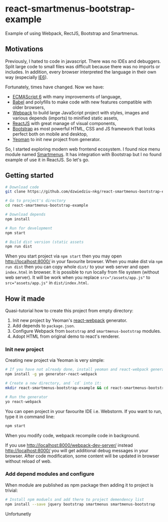 # react-smartmenus-bootstrap-example
Example of using Webpack, RectJS, Bootstrap and Smartmenus.

## Motivations

Previously, I hated to code in javascript. There was no IDEs and debuggers.
Split large code to small files was difficult because there was no imports or includes.
In addition, every browser interpreted the language in their own way (especially [IE6](https://en.wikipedia.org/wiki/Internet_Explorer_6#Criticism)).

Fortunately, times have changed. Now we have:
 * [ECMAScript 6](http://es6-features.org/#Constants) with many improvements of language,
 * [Babel](https://babeljs.io/) and polyfills to make code with new features compatible with older browsers,
 * [Webpack](https://webpack.js.org/) to build large JavaScript project with styles, images and various depends (imports) to minified static assets,
 * [ReactJS](https://facebook.github.io/react/) with great manage of visual components,
 * [Bootstrap](http://getbootstrap.com/) as most powerful HTML, CSS and JS framework that looks perfect both on mobile and desktop,
 * [Yeoman](http://yeoman.io/) to init new project from generator. 

So, I started exploring modern web frontend ecosystem. I found nice menu module named [Smartmenus](https://www.smartmenus.org/).
It has integration with Bootstrap but I no found example of use it in ReactJS. So let's go.

## Getting started

```bash
# Download code
git clone https://github.com/dzwiedziu-nkg/react-smartmenus-bootstrap-example.git

# Go to project's directory
cd react-smartmenus-bootstrap-example

# Download depends
npm install

# Run for development
npm start

# Build dist version (static assets
npm run dist
```

When you start project via `npm start` then you may open [http://localhost:8000/](http://localhost:8000/) in your favourite browser.
When you make dist via `npm run dist` then you can copy whole `dist/` to your web server and open `index.html` in browser.
It is possible to run locally from file system (without web server).
It will be work when you replace `src="/assets/app.js"` to `src="assets/app.js"` in `dist/index.html`.

## How it made

Quasi-tutorial how to create this project from empty directory:
1. Init new project by Yeoman's [react-webpack](https://github.com/react-webpack-generators/generator-react-webpack) generator.
2. Add depends to `package.json`.
3. Configure Webpack from `bootstrap` and `smartmenus-bootstrap` modules.
4. Adopt HTML from original demo to react's renderer.

### Init new project

Creating new project via Yeoman is very simple:

```bash
# If you have not already done, install yeoman and react-webpack generator globally
npm install -g yo generator-react-webpack

# Create a new directory, and `cd` into it:
mkdir react-smartmenus-bootstrap-example && cd react-smartmenus-bootstrap-example

# Run the generator
yo react-webpack
```

You can open project in your favourite IDE i.e. Webstorm. If you want to run, type it in command line:
```bash
npm start
```

When you modify code, webpack recompile code in background.

If you use [http://localhost:8000/webpack-dev-server/](http://localhost:8000/webpack-dev-server/) instead [http://localhost:8000/](http://localhost:8000/)
you will get additional debug messages in your browser. After code modification, some content will be updated in browser without reload of web. 

### Add depend modules and configure

When module are published as npm package then adding it to project is trivial:
```bash
# Install npm moduels and add there to project demendency list
npm install --save jquery bootstrap smartmenus smartmenus-bootstrap
```

Unfortunetly 

